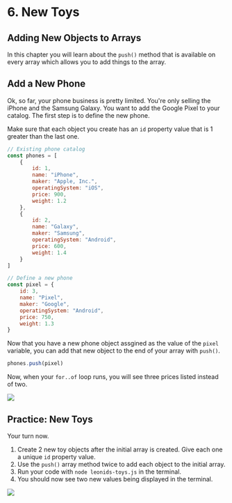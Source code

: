 # 6. New Toys
## Adding New Objects to Arrays

In this chapter you will learn about the `push()` method that is available on every array which allows you to add things to the array.

## Add a New Phone

Ok, so far, your phone business is pretty limited. You're only selling the iPhone and the Samsung Galaxy. You want to add the Google Pixel to your catalog. The first step is to define the new phone.

Make sure that each object you create has an `id` property value that is 1 greater than the last one.

```js
// Existing phone catalog
const phones = [
    {
        id: 1,
        name: "iPhone",
        maker: "Apple, Inc.",
        operatingSystem: "iOS",
        price: 900,
        weight: 1.2
    },
    {
        id: 2,
        name: "Galaxy",
        maker: "Samsung",
        operatingSystem: "Android",
        price: 600,
        weight: 1.4
    }
]

// Define a new phone
const pixel = {
    id: 3,
    name: "Pixel",
    maker: "Google",
    operatingSystem: "Android",
    price: 750,
    weight: 1.3
}
```

Now that you have a new phone object assgined as the value of the `pixel` variable, you can add that new object to the end of your array with `push()`.

```js
phones.push(pixel)
```

Now, when your `for..of` loop runs, you will see three prices listed instead of two.

![](./images/three-phones-after-push.gif)

## Practice: New Toys

Your turn now.

1. Create 2 new toy objects after the initial array is created. Give each one a unique `id` property value.
2. Use the `push()` array method twice to add each object to the initial array.
3. Run your code with `node leonids-toys.js` in the terminal.
4. You should now see two new values being displayed in the terminal.

![](./images/display-two-new-phones.gif)
